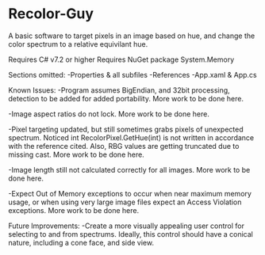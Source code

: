 # Recolor-Guy
A basic software to target pixels in an image based on hue, and change the color spectrum 
to a relative equivilant hue.

Requires C# v7.2 or higher
Requires NuGet package System.Memory

Sections omitted:
  -Properties & all subfiles
  -References
  -App.xaml & App.cs
  
Known Issues:
  -Program assumes BigEndian, and 32bit processing, detection to be added for added portability.
   More work to be done here.

 -Image aspect ratios do not lock. More work to be done here.

  -Pixel targeting updated, but still sometimes grabs pixels of unexpected spectrum.
   Noticed int RecolorPixel.GetHue(int) is not written in accordance with the reference cited.
   Also, RBG values are getting truncated due to missing cast. More work to be done here.
  
  -Image length still not calculated correctly for all images. More work to be done here.
  
  -Expect Out of Memory exceptions to occur when near maximum memory usage, or when using
  very large image files expect an Access Violation exceptions. More work to be done here.
  
Future Improvements:
  -Create a more visually appealing user control for selecting to and from spectrums.
  Ideally, this control should have a conical nature, including a cone face, and side
  view.

